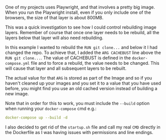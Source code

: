 One of my projects uses Playwright, and that involves a pretty big image. 
When you run the Playwright install, even if you only include one of the 
browsers, the size of that layer is about 800MB.  

This was a quick investigation to see how I could control rebuilding image 
layers. Remember of course that once one layer needs to be rebuild, all the 
layers below that layer will also need rebuilding.

In this example I wanted to rebuild the `RUN git clone...` and below it I had 
changed the repo. To achieve that, I added the `ARG CACHEBUST` line above the 
`RUN git clone...`. The value of CACHEBUST is defined in the `docker-compose.yml` file and to force a rebuild, the value needs to be changed. This will cause that layer and all subsequent layers to be rebuilt. 

The actual value for that `ARG` is stored as part of the Image and so if you haven't cleaned up your images and you set it to a value that you have used before, you might find you use an old cached version instead of building a new image.

Note that in order for this to work, you must include the `--build` option when running your `docker-compose` cmd e.g.:  

```yml
docker-compose up --build -d
```

I also decided to get rid of the `startup.sh` file and call my real `CMD` directly in the Dockerfile as I was having issues with permissions and line endings.
